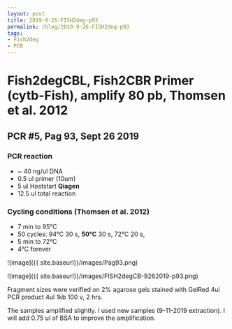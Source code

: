 ```yaml
---
layout: post
title: 2019-9-26-FISH2deg-p93
permalink: /blog/2019-9-26-FISH2deg-p93
tags:
- Fish2deg
- PCR
---
```

# Fish2degCBL, Fish2CBR Primer (cytb-Fish), amplify **80 pb**, Thomsen et al. 2012
## **PCR #5, Pag 93, Sept 26 2019**

### **PCR reaction**

-   ~ 40  ng/ul DNA
-   0.5   ul primer (10um)
-   5     ul Hoststart **Qiagen**
-   12.5  ul total reaction


### **Cycling conditions (Thomsen et al. 2012)**
- 7 min to 95°C
- 50 cycles:
  94°C 30 s,
  **50°C** 30 s,
  72°C 20 s,
- 5 min to 72°C
- 4°C forever

![image]({{ site.baseurl}}/images/Pag93.png)

![image]({{ site.baseurl}}/images/FISH2degCB-9262019-p93.png)


Fragment sizes were verified on 2% agarose gels stained with GelRed
4ul PCR product
4ul 1kb
100 v, 2 hrs.

The samples amplified slightly. I used new samples (9-11-2019 extraction). I will add 0.75 ul of BSA to improve the amplification.
